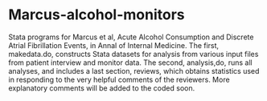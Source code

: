 # Marcus-alcohol-monitors
Stata programs for Marcus et al, Acute Alcohol Consumption and Discrete Atrial Fibrillation Events, in Annal of Internal Medicine. The first, makedata.do, constructs Stata datasets for analysis from various input files from patient interview and monitor data.  The second, analysis,do, runs all analyses, and includes a last section, reviews, which obtains statistics used in responding to the very helpful comments of the reviewers.  More explanatory comments will be added to the coded soon.
